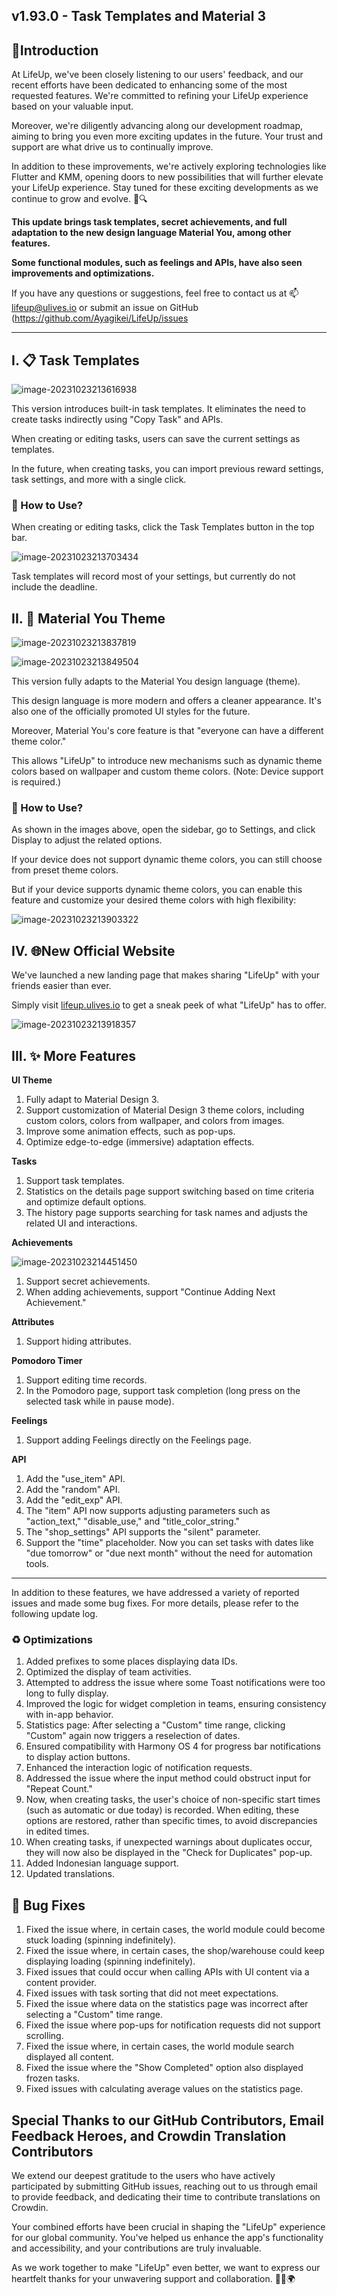 ## v1.93.0 - Task Templates and Material 3

## 🚀Introduction

At LifeUp, we've been closely listening to our users' feedback, and our recent efforts have been dedicated to enhancing some of the most requested features. We're committed to refining your LifeUp experience based on your valuable input.



Moreover, we're diligently advancing along our development roadmap, aiming to bring you even more exciting updates in the future. Your trust and support are what drive us to continually improve.



In addition to these improvements, we're actively exploring technologies like Flutter and KMM, opening doors to new possibilities that will further elevate your LifeUp experience. Stay tuned for these exciting developments as we continue to grow and evolve. 🚀🔍



**This update brings task templates, secret achievements, and full adaptation to the new design language Material You, among other features.**

**Some functional modules, such as feelings and APIs, have also seen improvements and optimizations.**



If you have any questions or suggestions, feel free to contact us at 📫[lifeup@ulives.io](mailto:lifeup@ulives.io) or submit an issue on GitHub (https://github.com/Ayagikei/LifeUp/issues


---



## I. 📋 Task Templates

![image-20231023213616938](_media/193/image-20231023213616938.png)

This version introduces built-in task templates. It eliminates the need to create tasks indirectly using "Copy Task" and APIs.

When creating or editing tasks, users can save the current settings as templates.

In the future, when creating tasks, you can import previous reward settings, task settings, and more with a single click.

### 📕 How to Use?

When creating or editing tasks, click the Task Templates button in the top bar.

![image-20231023213703434](_media/193/image-20231023213703434.png)

Task templates will record most of your settings, but currently do not include the deadline.





## II. 🎨 Material You Theme

![image-20231023213837819](_media/193/image-20231023213837819.png)

![image-20231023213849504](_media/193/image-20231023213849504.png)

This version fully adapts to the Material You design language (theme).

This design language is more modern and offers a cleaner appearance. It's also one of the officially promoted UI styles for the future.

Moreover, Material You's core feature is that "everyone can have a different theme color."

This allows "LifeUp" to introduce new mechanisms such as dynamic theme colors based on wallpaper and custom theme colors. (Note: Device support is required.)

### 📕 How to Use?

As shown in the images above, open the sidebar, go to Settings, and click Display to adjust the related options.

If your device does not support dynamic theme colors, you can still choose from preset theme colors.

But if your device supports dynamic theme colors, you can enable this feature and customize your desired theme colors with high flexibility:

![image-20231023213903322](_media/193/image-20231023213903322.png)



## IV. 🌐New Official Website

We've launched a new landing page that makes sharing "LifeUp" with your friends easier than ever.

Simply visit [lifeup.ulives.io](https://lifeup.ulives.io) to get a sneak peek of what "LifeUp" has to offer.

![image-20231023213918357](_media/193/image-20231023213918357.png)



## III. ✨ More Features

**UI Theme**

1. Fully adapt to Material Design 3.
2. Support customization of Material Design 3 theme colors, including custom colors, colors from wallpaper, and colors from images.
3. Improve some animation effects, such as pop-ups.
4. Optimize edge-to-edge (immersive) adaptation effects.

**Tasks**

1. Support task templates.
2. Statistics on the details page support switching based on time criteria and optimize default options.
3. The history page supports searching for task names and adjusts the related UI and interactions.

**Achievements**

![image-20231023214451450](_media/193/image-20231023214451450.png)

1. Support secret achievements.
2. When adding achievements, support "Continue Adding Next Achievement."

**Attributes**

1. Support hiding attributes.

**Pomodoro Timer**

1. Support editing time records.
2. In the Pomodoro page, support task completion (long press on the selected task while in pause mode).

**Feelings**

1. Support adding Feelings directly on the Feelings page.

**API**

1. Add the "use_item" API.
2. Add the "random" API.
3. Add the "edit_exp" API.
4. The "item" API now supports adjusting parameters such as "action_text," "disable_use," and "title_color_string."
5. The "shop_settings" API supports the "silent" parameter.
6. Support the "time" placeholder. Now you can set tasks with dates like "due tomorrow" or "due next month" without the need for automation tools.

------

In addition to these features, we have addressed a variety of reported issues and made some bug fixes. For more details, please refer to the following update log.



### ♻️ Optimizations

1. Added prefixes to some places displaying data IDs.
2. Optimized the display of team activities.
3. Attempted to address the issue where some Toast notifications were too long to fully display.
4. Improved the logic for widget completion in teams, ensuring consistency with in-app behavior.
5. Statistics page: After selecting a "Custom" time range, clicking "Custom" again now triggers a reselection of dates.
6. Ensured compatibility with Harmony OS 4 for progress bar notifications to display action buttons.
7. Enhanced the interaction logic of notification requests.
8. Addressed the issue where the input method could obstruct input for "Repeat Count."
9. Now, when creating tasks, the user's choice of non-specific start times (such as automatic or due today) is recorded. When editing, these options are restored, rather than specific times, to avoid discrepancies in edited times.
10. When creating tasks, if unexpected warnings about duplicates occur, they will now also be displayed in the "Check for Duplicates" pop-up.
11. Added Indonesian language support.
12. Updated translations.

## 🐛 Bug Fixes

1. Fixed the issue where, in certain cases, the world module could become stuck loading (spinning indefinitely).
2. Fixed the issue where, in certain cases, the shop/warehouse could keep displaying loading (spinning indefinitely).
3. Fixed issues that could occur when calling APIs with UI content via a content provider.
4. Fixed issues with task sorting that did not meet expectations.
5. Fixed the issue where data on the statistics page was incorrect after selecting a "Custom" time range.
6. Fixed the issue where pop-ups for notification requests did not support scrolling.
7. Fixed the issue where, in certain cases, the world module search displayed all content.
8. Fixed the issue where the "Show Completed" option also displayed frozen tasks.
9. Fixed issues with calculating average values on the statistics page.



## Special Thanks to our GitHub Contributors, Email Feedback Heroes, and Crowdin Translation Contributors

We extend our deepest gratitude to the users who have actively participated by submitting GitHub issues, reaching out to us through email to provide feedback, and dedicating their time to contribute translations on Crowdin.

Your combined efforts have been crucial in shaping the "LifeUp" experience for our global community. You've helped us enhance the app's functionality and accessibility, and your contributions are truly invaluable.

As we work together to make "LifeUp" even better, we want to express our heartfelt thanks for your unwavering support and collaboration. 🙏📧🌍